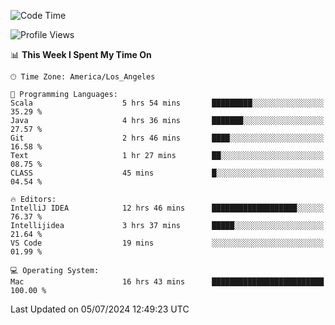 <!--START_SECTION:waka-->
![Code Time](http://img.shields.io/badge/Code%20Time-1%2C094%20hrs%2044%20mins-blue)

![Profile Views](http://img.shields.io/badge/Profile%20Views-0-blue)

📊 **This Week I Spent My Time On** 

```text
🕑︎ Time Zone: America/Los_Angeles

💬 Programming Languages: 
Scala                    5 hrs 54 mins       █████████░░░░░░░░░░░░░░░░   35.29 % 
Java                     4 hrs 36 mins       ███████░░░░░░░░░░░░░░░░░░   27.57 % 
Git                      2 hrs 46 mins       ████░░░░░░░░░░░░░░░░░░░░░   16.58 % 
Text                     1 hr 27 mins        ██░░░░░░░░░░░░░░░░░░░░░░░   08.75 % 
CLASS                    45 mins             █░░░░░░░░░░░░░░░░░░░░░░░░   04.54 % 

🔥 Editors: 
IntelliJ IDEA            12 hrs 46 mins      ███████████████████░░░░░░   76.37 % 
Intellijidea             3 hrs 37 mins       █████░░░░░░░░░░░░░░░░░░░░   21.64 % 
VS Code                  19 mins             ░░░░░░░░░░░░░░░░░░░░░░░░░   01.99 % 

💻 Operating System: 
Mac                      16 hrs 43 mins      █████████████████████████   100.00 % 
```


 Last Updated on 05/07/2024 12:49:23 UTC
<!--END_SECTION:waka-->
